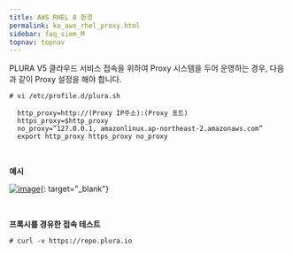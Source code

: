 ```yaml
---
title: AWS RHEL 8 환경
permalink: ko_aws_rhel_proxy.html
sidebar: faq_siem_M
topnav: topnav
---
```


PLURA V5 클라우드 서비스 접속을 위하여 Proxy 시스템을 두어 운영하는 경우,
다음과 같이 Proxy 설정을 해야 합니다.     

`# vi /etc/profile.d/plura.sh`

      http_proxy=http://(Proxy IP주소):(Proxy 포트)
      https_proxy=$http_proxy
      no_proxy=”127.0.0.1, amazonlinux.ap-northeast-2.amazonaws.com”
      export http_proxy https_proxy no_proxy

<br />

**예시**

 [![image](/docs/images/Additianal/aws/1.png)](/docs/images/Additianal/aws/1.png){: target="_blank"}

 <br />

**프록시를 경유한 접속 테스트**

`# curl -v https://repo.plura.io`